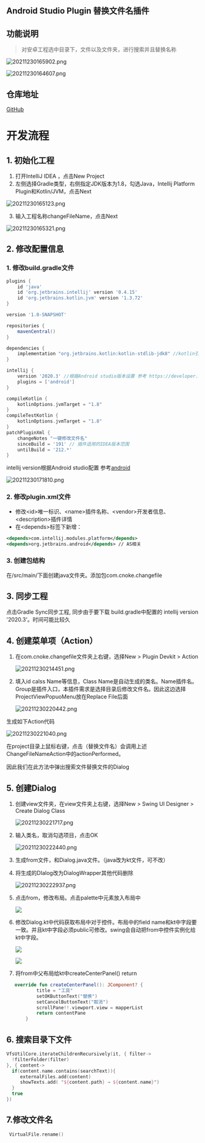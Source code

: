 ## Android Studio Plugin 替换文件名插件

## 功能说明
> 对安卓工程选中目录下，文件以及文件夹，进行搜索并且替换名称

![20211230165902.png](https://gitee.com/cnoke_301/readmeimg/raw/master/replacefilename-studio-plugin/20211230165902.png)

![20211230164607.png](https://gitee.com/cnoke_301/readmeimg/raw/master/replacefilename-studio-plugin/20211230164607.png)

## 仓库地址
[GitHub](https://github.com/cnoke/replacefilename-studio-plugin.git)

# 开发流程
## 1. 初始化工程
1. 打开IntelliJ IDEA ，点击New Project
2. 左侧选择Gradle类型，右侧指定JDK版本为1.8，勾选Java，Intellij Platform Plugin和Kotlin/JVM，点击Next

![20211230165123.png](https://gitee.com/cnoke_301/readmeimg/raw/master/replacefilename-studio-plugin/20211230165123.png)

3. 输入工程名称changeFileName，点击Next

![20211230165321.png](https://gitee.com/cnoke_301/readmeimg/raw/master/replacefilename-studio-plugin/20211230165321.png)
## 2. 修改配置信息
### 1. 修改build.gradle文件
```gradle
plugins {
    id 'java'
    id 'org.jetbrains.intellij' version '0.4.15'
    id 'org.jetbrains.kotlin.jvm' version '1.3.72'
}

version '1.0-SNAPSHOT'

repositories {
    mavenCentral()
}

dependencies {
    implementation "org.jetbrains.kotlin:kotlin-stdlib-jdk8" //kotlin引入
}

intellij {
    version '2020.3' //根据Android studio版本设置 参考 https://developer.android.google.cn/studio/releases?hl=zh-cn
    plugins = ['android']
}

compileKotlin {
    kotlinOptions.jvmTarget = "1.8"
}
compileTestKotlin {
    kotlinOptions.jvmTarget = "1.8"
}
patchPluginXml {
    changeNotes "一键修改文件名"
    sinceBuild = '191' // 插件适用的IDEA版本范围
    untilBuild = '212.*'
}
```
intellij version根据Android studio配置
参考[android](https://developer.android.google.cn/studio/releases?hl=zh-cn)

![20211230171810.png](https://gitee.com/cnoke_301/readmeimg/raw/master/replacefilename-studio-plugin/20211230171810.png)

### 2. 修改plugin.xml文件
- 修改\<id>唯一标识、\<name>插件名称、\<vendor>开发者信息、\<description>插件详情
- 在\<depends>标签下新增：
```xml
<depends>com.intellij.modules.platform</depends>
<depends>org.jetbrains.android</depends> // AS相关
```
### 3. 创建包结构
在/src/main/下面创建java文件夹。添加包com.cnoke.changefile
## 3. 同步工程
点击Gradle Sync同步工程, 同步由于要下载 build.gradle中配置的 intellij version '2020.3'。时间可能比较久

## 4. 创建菜单项（Action）

1. 在com.cnoke.changefile文件夹上右键，选择New > Plugin Devkit > Action  

   ![20211230214451.png](https://gitee.com/cnoke_301/readmeimg/raw/master/replacefilename-studio-plugin/20211230214451.png)

2. 填入id calss Name等信息，Class Name是自动生成的类名。Name插件名。Group是插件入口，本插件需求是选择目录后修改文件名。因此这边选择ProjectViewPopuoMenu放在Replace File后面

   ![20211230220442.png](https://gitee.com/cnoke_301/readmeimg/raw/master/replacefilename-studio-plugin/20211230220442.png)                                       

生成如下Action代码

![20211230221040.png](https://gitee.com/cnoke_301/readmeimg/raw/master/replacefilename-studio-plugin/20211230221040.png)

在project目录上鼠标右键，点击（替换文件名）会调用上述ChangeFileNameAction中的actionPerformed。

因此我们在此方法中弹出搜索文件替换文件的Dialog

## 5. 创建Dialog

1. 创建view文件夹，在view文件夹上右键，选择New > Swing UI Designer > Create Dialog Class

   ![20211230221717.png](https://gitee.com/cnoke_301/readmeimg/raw/master/replacefilename-studio-plugin/20211230221717.png)

2. 输入类名，取消勾选项目，点击OK

   ![20211230222440.png](https://gitee.com/cnoke_301/readmeimg/raw/master/replacefilename-studio-plugin/20211230222440.png)

3. 生成from文件，和Dialog.java文件。（java改为kt文件，可不改）

4. 将生成的DIalog改为DialogWrapper其他代码删除

   ![20211230222937.png](https://gitee.com/cnoke_301/readmeimg/raw/master/replacefilename-studio-plugin/20211230222937.png)

5. 点击from，修改布局。点击palette中元素放入布局中

   ![](https://gitee.com/cnoke_301/readmeimg/raw/master/replacefilename-studio-plugin/20211230223619.png)

6. 修改Dialog.kt中代码获取布局中对于控件。布局中的field name和kt中字段要一致。并且kt中字段必须public可修改。swing会自动把from中控件实例化给kt中字段。

   ![](https://gitee.com/cnoke_301/readmeimg/raw/master/replacefilename-studio-plugin/20211230223955.png)

   ![](https://gitee.com/cnoke_301/readmeimg/raw/master/replacefilename-studio-plugin/20211230224154.png)

7. 将from中父布局给kt中createCenterPanel() return

```kotlin
   override fun createCenterPanel(): JComponent? {
           title = "工具"
           setOKButtonText("替换")
           setCancelButtonText("取消")
           scrollPane!!.viewport.view = mapperList
           return contentPane
       }
   ```

## 6. 搜索目录下文件

 ```kotlin
 VfsUtilCore.iterateChildrenRecursively(it, { filter->
   !filterFolder(filter)
}, { content->
   if(content.name.contains(searchText)){
      externalFiles.add(content)
      showTexts.add( "${content.path} → ${content.name}")
   }
   true
})  
```

## 7.修改文件名

```kotlin
 VirtualFile.rename()
```

   

